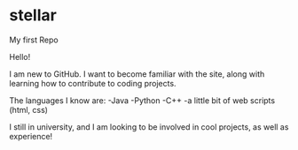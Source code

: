 # stellar
My first Repo

Hello!

I am new to GitHub. I want to become familiar with the site, along with learning how to contribute to coding projects.

The languages I know are:
  -Java
  -Python
  -C++
  -a little bit of web scripts (html, css)
  
I still in university, and I am looking to be involved in cool projects, as well as experience!
